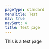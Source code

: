 ```yaml
---
pageType: standard
menuTitle: Test
nav: true
navSort: 4
title: Test page
---
```

This is a test page

